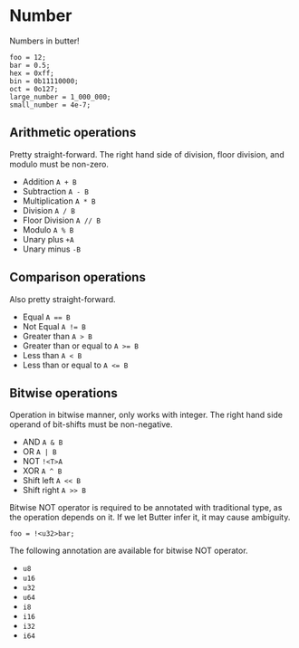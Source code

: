 # Number

Numbers in butter!

```butter
foo = 12;
bar = 0.5;
hex = 0xff;
bin = 0b11110000;
oct = 0o127;
large_number = 1_000_000;
small_number = 4e-7;
```

## Arithmetic operations

Pretty straight-forward. The right hand side of division, floor division, and modulo must be non-zero.

- Addition `A + B`
- Subtraction `A - B`
- Multiplication `A * B`
- Division `A / B`
- Floor Division `A // B`
- Modulo `A % B`
- Unary plus `+A`
- Unary minus `-B`

## Comparison operations

Also pretty straight-forward.

- Equal `A == B`
- Not Equal `A != B`
- Greater than `A > B`
- Greater than or equal to `A >= B`
- Less than `A < B`
- Less than or equal to `A <= B`

## Bitwise operations

Operation in bitwise manner, only works with integer. The right hand side operand of bit-shifts must be non-negative.

- AND `A & B`
- OR `A | B`
- NOT `!<T>A`
- XOR `A ^ B`
- Shift left `A << B`
- Shift right `A >> B`

Bitwise NOT operator is required to be annotated with traditional type, as the operation depends on it. If we let Butter infer it, it may cause ambiguity.

```butter
foo = !<u32>bar;
```

The following annotation are available for bitwise NOT operator.

- `u8`
- `u16`
- `u32`
- `u64`
- `i8`
- `i16`
- `i32`
- `i64`
